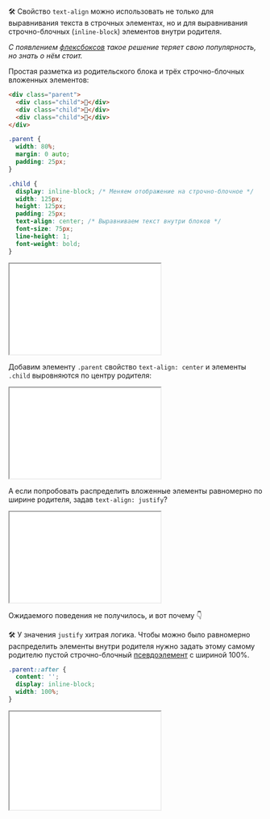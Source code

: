 🛠 Свойство `text-align` можно использовать не только для выравнивания текста в строчных элементах, но и для выравнивания строчно-блочных (`inline-block`) элементов внутри родителя.

_С появлением [флексбоксов](/css/flexbox-guide/) такое решение теряет свою популярность, но знать о нём стоит._

Простая разметка из родительского блока и трёх строчно-блочных вложенных элементов:

```html
<div class="parent">
  <div class="child">🙈</div>
  <div class="child">🙉</div>
  <div class="child">🙊</div>
</div>
```

```css
.parent {
  width: 80%;
  margin: 0 auto;
  padding: 25px;
}

.child {
  display: inline-block; /* Меняем отображение на строчно-блочное */
  width: 125px;
  height: 125px;
  padding: 25px;
  text-align: center; /* Выравниваем текст внутри блоков */
  font-size: 75px;
  line-height: 1;
  font-weight: bold;
}
```

<iframe title="Выравнивание строчно-блочных элементов в контейнере" src="../demos/block-align/" height="180"></iframe>

Добавим элементу `.parent` свойство `text-align: center` и элементы `.child` выровняются по центру родителя:

<iframe title="Выравнивание по центру строчно-блочных элементов в контейнере" src="../demos/block-align-2/" height="180"></iframe>

А если попробовать распределить вложенные элементы равномерно по ширине родителя, задав `text-align: justify`?

<iframe title="Выравнивание по ширине строчно-блочных элементов в контейнере" src="../demos/block-align-3/" height="180"></iframe>

Ожидаемого поведения не получилось, и вот почему 👇

🛠 У значения `justify` хитрая логика. Чтобы можно было равномерно распределить элементы внутри родителя нужно задать этому самому родителю пустой строчно-блочный [псевдоэлемент](/css/pseudoelements/) с шириной 100%.

```css
.parent::after {
  content: '';
  display: inline-block;
  width: 100%;
}
```

<iframe title="Выравнивание по ширине строчно-блочных элементов в контейнере" src="../demos/block-align-4/" height="195"></iframe>
